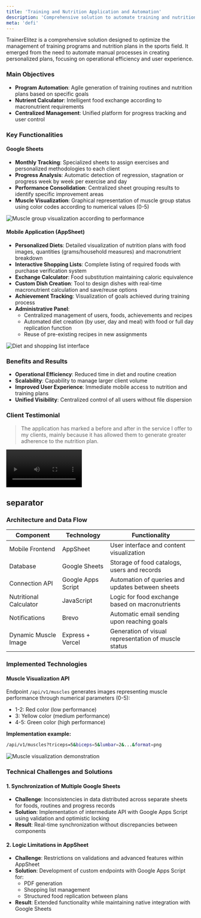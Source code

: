 ```yaml
---
title: 'Training and Nutrition Application and Automation'
description: 'Comprehensive solution to automate training and nutrition programs using Google Sheets and mobile app developed in AppSheet for more efficient management of routines and diets'
meta: 'defi'
---
```


TrainerElitez is a comprehensive solution designed to optimize the management of training programs and nutrition plans in the sports field. It emerged from the need to automate manual processes in creating personalized plans, focusing on operational efficiency and user experience.

### Main Objectives

- **Program Automation**: Agile generation of training routines and nutrition plans based on specific goals
- **Nutrient Calculator**: Intelligent food exchange according to macronutrient requirements
- **Centralized Management**: Unified platform for progress tracking and user control

### Key Functionalities

#### Google Sheets

- **Monthly Tracking**: Specialized sheets to assign exercises and personalized methodologies to each client
- **Progress Analysis**: Automatic detection of regression, stagnation or progress week by week per exercise and day
- **Performance Consolidation**: Centralized sheet grouping results to identify specific improvement areas
- **Muscle Visualization**: Graphical representation of muscle group status using color codes according to numerical values (0-5)

![Muscle group visualization according to performance](/img/projects/trainerelitez/preview-check-in.avif)

#### Mobile Application (AppSheet)

- **Personalized Diets**: Detailed visualization of nutrition plans with food images, quantities (grams/household measures) and macronutrient breakdown
- **Interactive Shopping Lists**: Complete listing of required foods with purchase verification system
- **Exchange Calculator**: Food substitution maintaining caloric equivalence
- **Custom Dish Creation**: Tool to design dishes with real-time macronutrient calculation and save/reuse options
- **Achievement Tracking**: Visualization of goals achieved during training process
- **Administrative Panel**:
  - Centralized management of users, foods, achievements and recipes
  - Automated diet creation (by user, day and meal) with food or full day replication function
  - Reuse of pre-existing recipes in new assignments

![Diet and shopping list interface](/img/projects/trainerelitez/app-diet.avif)

### Benefits and Results

- **Operational Efficiency**: Reduced time in diet and routine creation
- **Scalability**: Capability to manage larger client volume
- **Improved User Experience**: Immediate mobile access to nutrition and training plans
- **Unified Visibility**: Centralized control of all users without file dispersion

### Client Testimonial

> The application has marked a before and after in the service I offer to my clients, mainly because it has allowed them to generate greater adherence to the nutrition plan.

<video controls playsinline preload="metadata" style="max-width:40%;" src="/video/projects/trainerelitez/testimonial.mp4"></video>

## separator

### Architecture and Data Flow

| Component              | Technology         | Functionality                                        |
| ---------------------- | ------------------ | ---------------------------------------------------- |
| Mobile Frontend        | AppSheet           | User interface and content visualization             |
| Database               | Google Sheets      | Storage of food catalogs, users and records          |
| Connection API         | Google Apps Script | Automation of queries and updates between sheets     |
| Nutritional Calculator | JavaScript         | Logic for food exchange based on macronutrients      |
| Notifications          | Brevo              | Automatic email sending upon reaching goals          |
| Dynamic Muscle Image   | Express + Vercel   | Generation of visual representation of muscle status |

### Implemented Technologies

#### Muscle Visualization API

Endpoint `/api/v1/muscles` generates images representing muscle performance through numerical parameters (0-5):

- 1-2: Red color (low performance)
- 3: Yellow color (medium performance)
- 4-5: Green color (high performance)

**Implementation example:**

```bash
/api/v1/muscles?triceps=5&biceps=5&lumbar=2&...&format=png
```

![Muscle visualization demonstration](https://trainerelitez-defi-api.vercel.app/api/v1/muscles?triceps=5&biceps=5&lumbar=2&trapecio=4&dorsal=3&pectoral=5&hombros=5&abdomen=4&antebrazo=5&cuadriceps=4&aductores=2&femoral=3&gluteo=4&pantorrillas=5&format=png)

### Technical Challenges and Solutions

#### 1. Synchronization of Multiple Google Sheets

- **Challenge**: Inconsistencies in data distributed across separate sheets for foods, routines and progress records
- **Solution**: Implementation of intermediate API with Google Apps Script using validation and optimistic locking
- **Result**: Real-time synchronization without discrepancies between components

#### 2. Logic Limitations in AppSheet

- **Challenge**: Restrictions on validations and advanced features within AppSheet
- **Solution**: Development of custom endpoints with Google Apps Script for:
  - PDF generation
  - Shopping list management
  - Structured food replication between plans
- **Result**: Extended functionality while maintaining native integration with Google Sheets
